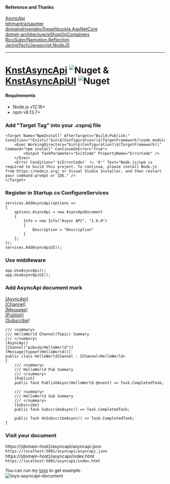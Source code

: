 #### Reference and Thanks
[AsyncApi](https://www.asyncapi.com/)  
[tehmantra/saunter](https://github.com/tehmantra/saunter)  
[domaindrivendev/Swashbuckle.AspNetCore](https://github.com/domaindrivendev/Swashbuckle.AspNetCore)  
[dotnet-architecture/eShopOnContainers](https://github.com/dotnet-architecture/eShopOnContainers/tree/dotnet3-migration/dev-dotnet3)  
[RicoSuter/Namotion.Reflection](https://github.com/RicoSuter/Namotion.Reflection)  
[JeringTech/Javascript.NodeJS](https://github.com/JeringTech/Javascript.NodeJS)
***  
# [KnstAsyncApi](https://www.nuget.org/packages/KnstAsyncApi) ![Nuget](https://img.shields.io/nuget/v/KnstAsyncApi) & [KnstAsyncApiUI](https://www.nuget.org/packages/KnstAsyncApiUI) ![Nuget](https://img.shields.io/nuget/v/KnstAsyncApiUI)
#### Requirements  
* Node.js v12.16+
* npm v6.13.7+
### Add "Target Tag" into your .csproj file
```
<Target Name="NpmInstall" AfterTargets="Build;Publish;" Condition="!Exists('bin\$(Configuration)\$(TargetFramework)\node_modules')">
    <Exec WorkingDirectory="bin\$(Configuration)\$(TargetFramework)\" Command="npm install" ContinueOnError="true">
        <Output TaskParameter="ExitCode" PropertyName="ErrorCode" />
    </Exec>
    <Error Condition="'$(ErrorCode)' != '0'" Text="Node.js/npm is required to build this project. To continue, please install Node.js from https://nodejs.org/ or Visual Studio Installer, and then restart your command prompt or IDE." />
</Target>
```
### Register in Startup.cs ConfigureServices
```
services.AddAsyncApi(options =>
{
    options.AsyncApi = new AsyncApiDocument
    {
        Info = new Info("Async API", "1.0.0")
        {
            Description = "Description"
        }
    };
});
services.AddAsyncApiUI();
```
### Use middleware
```
app.UseAsyncApi();
app.UseAsyncApiUI();
```
### Add AsyncApi document mark  
[[AsyncApi]](https://github.com/d0972058277/KnstEventBus/blob/master/KnstAsyncApi/Attributes/AsyncApiAttribute.cs)  
[[Channel]](https://github.com/d0972058277/KnstEventBus/blob/master/KnstAsyncApi/Attributes/ChannelAttribute.cs)  
[[Message]](https://github.com/d0972058277/KnstEventBus/blob/master/KnstAsyncApi/Attributes/MessageAttribute.cs)  
[[Publish]](https://github.com/d0972058277/KnstEventBus/blob/master/KnstAsyncApi/Attributes/PublishAttribute.cs)  
[[Subscribe]](https://github.com/d0972058277/KnstEventBus/blob/master/KnstAsyncApi/Attributes/SubscribeAttribute.cs)  
```
/// <summary>
/// HelloWorld Channel(Topic) Summary
/// </summary>
[AsyncApi]
[Channel("pubsub/HelloWorld")]
[Message(typeof(HelloWorld))]
public class HelloWorldChannel : IChannel<HelloWorld>
{
    /// <summary>
    /// HelloWorld Pub Summary
    /// </summary>
    [Publish]
    public Task PublishAsync(HelloWorld @event) => Task.CompletedTask;

    /// <summary>
    /// HelloWorld Sub Summary
    /// </summary>
    [Subscribe]
    public Task SubscribeAsync() => Task.CompletedTask;

    public Task UnSubscribeAsync() => Task.CompletedTask;
}
```
### Visit your document  
https://{domain-host}/asyncapi/asyncapi.json  
```https://localhost:5001/asyncapi/asyncapi.json```  
https://{domain-host}/asyncapi/index.html  
```https://localhost:5001/asyncapi/index.html```  

You can run my [toys](https://github.com/d0972058277/KnstEventBus/tree/master/Toys) to get example.  
![toys-asyncapi-document](https://raw.githubusercontent.com/d0972058277/KnstEventBus/master/Images/toys-asyncapi-document.png)
